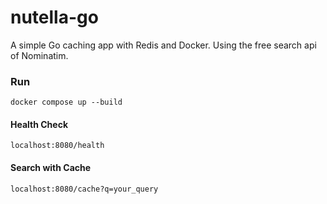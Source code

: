 # nutella-go

A simple Go caching app with Redis and Docker. Using the free search api of Nominatim.

### Run

```
docker compose up --build
```

#### Health Check

```
localhost:8080/health
```


#### Search with Cache
```
localhost:8080/cache?q=your_query
```
